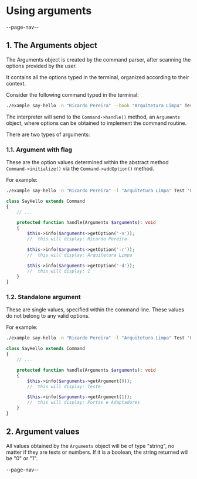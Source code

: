 # Using arguments

--page-nav--

## 1. The Arguments object

The Arguments object is created by the command parser, after scanning the options provided by the user.

It contains all the options typed in the terminal, organized according to their context.

Consider the following command typed in the terminal:

```bash
./example say-hello -n "Ricardo Pereira" --book "Arquitetura Limpa" Test 'Portas e Adaptadores' --dev
```

The interpreter will send to the `Command->handle()` method, an `Arguments` object, where options can be obtained to implement the command routine.

There are two types of arguments:

### 1.1. Argument with flag

These are the option values determined within the abstract method `Command->initialize()` via the `Command->addOption()` method.

For example:

```bash
./example say-hello -n "Ricardo Pereira" -l "Arquitetura Limpa" Test 'Portas e Adaptadores' -d
```

```php
class SayHello extends Command
{
    // ...

    protected function handle(Arguments $arguments): void
    {
        $this->info($arguments->getOption('-n'));
        //  this will display: Ricardo Pereira

        $this->info($arguments->getOption('-r'));
        //  this will display: Arquitetura Limpa

        $this->info($arguments->getOption('-d'));
        //  this will display: 1
    }
}
```

### 1.2. Standalone argument

These are single values, specified within the command line.
These values do not belong to any valid options.

For example:

```bash
./example say-hello -n "Ricardo Pereira" -l "Arquitetura Limpa" Test 'Portas e Adaptadores' -d
```

```php
class SayHello extends Command
{
    // ...

    protected function handle(Arguments $arguments): void
    {
        $this->info($arguments->getArgument(0));
        //  this will display: Teste

        $this->info($arguments->getArgument(1));
        //  this will display: Portas e Adaptadores
    }
}
```

## 2. Argument values

All values obtained by the `Arguments` object will be of type "string", no matter if they are texts or numbers. If it is a boolean, the string returned will be "0" or "1".

--page-nav--
